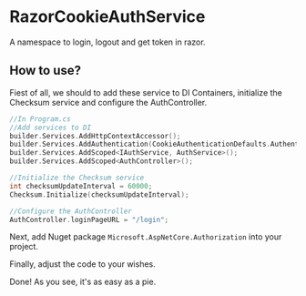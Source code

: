 # RazorCookieAuthService
A namespace to login, logout and get token in razor.

## How to use?
Fiest of all, we should to add these service to DI Containers, initialize the Checksum service and configure the AuthController.

``` c sharp
//In Program.cs
//Add services to DI
builder.Services.AddHttpContextAccessor();
builder.Services.AddAuthentication(CookieAuthenticationDefaults.AuthenticationScheme).AddCookie();
builder.Services.AddScoped<IAuthService, AuthService>();
builder.Services.AddScoped<AuthController>();

//Initialize the Checksum service
int checksumUpdateInterval = 60000;
Checksum.Initialize(checksumUpdateInterval);

//Configure the AuthController
AuthController.loginPageURL = "/login";
```

Next, add Nuget package `Microsoft.AspNetCore.Authorization` into your project.

Finally, adjust the code to your wishes.

Done! As you see, it's as easy as a pie.
